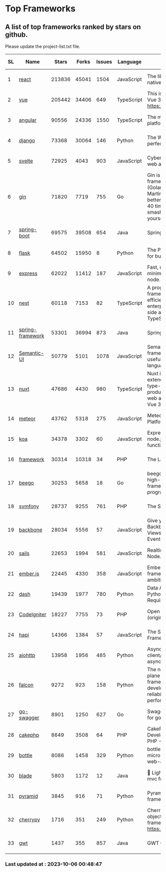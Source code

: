 # Top Frameworks
## A list of top frameworks ranked by stars on github.  
Please update the project-list.txt file.

| SL| Name  | Stars| Forks| Issues | Language | Description | Last Commit |
| --| ------| -----| ---- | ------ | -------- | ----------- | ----------- |
| 1 | [react](https://github.com/facebook/react) | 213836 | 45041 | 1504 | JavaScript | The library for web and native user interfaces. | 2023-10-05 16:14:57 |
| 2 | [vue](https://github.com/vuejs/vue) | 205442 | 34406 | 649 | TypeScript | This is the repo for Vue 2. For Vue 3, go to https://github.com/vuejs/core | 2023-04-27 09:43:19 |
| 3 | [angular](https://github.com/angular/angular) | 90556 | 24336 | 1550 | TypeScript | The modern web developer’s platform | 2023-10-05 23:54:58 |
| 4 | [django](https://github.com/django/django) | 73368 | 30064 | 146 | Python | The Web framework for perfectionists with deadlines. | 2023-10-05 17:19:43 |
| 5 | [svelte](https://github.com/sveltejs/svelte) | 72925 | 4043 | 903 | JavaScript | Cybernetically enhanced web apps | 2023-10-05 10:39:47 |
| 6 | [gin](https://github.com/gin-gonic/gin) | 71820 | 7719 | 755 | Go | Gin is a HTTP web framework written in Go (Golang). It features a Martini-like API with much better performance -- up to 40 times faster. If you need smashing performance, get yourself some Gin. | 2023-09-27 07:17:11 |
| 7 | [spring-boot](https://github.com/spring-projects/spring-boot) | 69575 | 39508 | 654 | Java | Spring Boot | 2023-10-05 12:39:29 |
| 8 | [flask](https://github.com/pallets/flask) | 64502 | 15950 | 8 | Python | The Python micro framework for building web applications. | 2023-09-30 14:37:24 |
| 9 | [express](https://github.com/expressjs/express) | 62022 | 11412 | 187 | JavaScript | Fast, unopinionated, minimalist web framework for node. | 2023-06-04 15:47:20 |
| 10 | [nest](https://github.com/nestjs/nest) | 60118 | 7153 | 82 | TypeScript | A progressive Node.js framework for building efficient, scalable, and enterprise-grade server-side applications with TypeScript/JavaScript 🚀 | 2023-10-05 06:46:49 |
| 11 | [spring-framework](https://github.com/spring-projects/spring-framework) | 53301 | 36994 | 873 | Java | Spring Framework | 2023-10-05 14:57:04 |
| 12 | [Semantic-UI](https://github.com/Semantic-Org/Semantic-UI) | 50779 | 5101 | 1078 | JavaScript | Semantic is a UI component framework based around useful principles from natural language. | 2023-01-11 17:05:32 |
| 13 | [nuxt](https://github.com/nuxt/nuxt) | 47686 | 4430 | 980 | TypeScript | Nuxt is an intuitive and extendable way to create type-safe, performant and production-grade full-stack web apps and websites with Vue 3. | 2023-10-05 14:46:53 |
| 14 | [meteor](https://github.com/meteor/meteor) | 43762 | 5318 | 275 | JavaScript | Meteor, the JavaScript App Platform | 2023-10-04 19:52:07 |
| 15 | [koa](https://github.com/koajs/koa) | 34378 | 3302 | 60 | JavaScript | Expressive middleware for node.js using ES2017 async functions | 2023-05-17 07:50:49 |
| 16 | [framework](https://github.com/laravel/framework) | 30314 | 10318 | 34 | PHP | The Laravel Framework. | 2023-10-05 15:45:35 |
| 17 | [beego](https://github.com/beego/beego) | 30253 | 5658 | 18 | Go | beego is an open-source, high-performance web framework for the Go programming language. | 2023-10-05 13:46:55 |
| 18 | [symfony](https://github.com/symfony/symfony) | 28737 | 9255 | 761 | PHP | The Symfony PHP framework | 2023-10-05 13:28:48 |
| 19 | [backbone](https://github.com/jashkenas/backbone) | 28034 | 5556 | 57 | JavaScript | Give your JS App some Backbone with Models, Views, Collections, and Events | 2023-08-10 22:05:08 |
| 20 | [sails](https://github.com/balderdashy/sails) | 22653 | 1994 | 581 | JavaScript | Realtime MVC Framework for Node.js | 2023-09-01 21:26:40 |
| 21 | [ember.js](https://github.com/emberjs/ember.js) | 22445 | 4330 | 358 | JavaScript | Ember.js - A JavaScript framework for creating ambitious web applications | 2023-09-29 18:20:16 |
| 22 | [dash](https://github.com/plotly/dash) | 19439 | 1977 | 780 | Python | Data Apps & Dashboards for Python. No JavaScript Required. | 2023-09-28 15:16:31 |
| 23 | [CodeIgniter](https://github.com/bcit-ci/CodeIgniter) | 18227 | 7755 | 73 | PHP | Open Source PHP Framework (originally from EllisLab) | 2023-04-07 17:57:13 |
| 24 | [hapi](https://github.com/hapijs/hapi) | 14366 | 1384 | 57 | JavaScript | The Simple, Secure Framework Developers Trust | 2023-09-18 11:40:11 |
| 25 | [aiohttp](https://github.com/aio-libs/aiohttp) | 13958 | 1956 | 485 | Python | Asynchronous HTTP client/server framework for asyncio and Python | 2023-10-04 10:52:01 |
| 26 | [falcon](https://github.com/falconry/falcon) | 9272 | 923 | 158 | Python | The no-magic web data plane API and microservices framework for Python developers, with a focus on reliability, correctness, and performance at scale. | 2023-08-21 21:45:34 |
| 27 | [go-swagger](https://github.com/go-swagger/go-swagger) | 8901 | 1250 | 627 | Go | Swagger 2.0 implementation for go | 2023-08-21 22:25:45 |
| 28 | [cakephp](https://github.com/cakephp/cakephp) | 8649 | 3508 | 64 | PHP | CakePHP: The Rapid Development Framework for PHP - Official Repository | 2023-10-05 02:02:04 |
| 29 | [bottle](https://github.com/bottlepy/bottle) | 8086 | 1458 | 329 | Python | bottle.py is a fast and simple micro-framework for python web-applications. | 2022-09-05 15:24:52 |
| 30 | [blade](https://github.com/lets-blade/blade) | 5803 | 1172 | 12 | Java | :rocket: Lightning fast and elegant mvc framework for Java8 | 2023-06-16 05:18:49 |
| 31 | [pyramid](https://github.com/Pylons/pyramid) | 3845 | 916 | 71 | Python | Pyramid - A Python web framework | 2023-09-14 21:55:43 |
| 32 | [cherrypy](https://github.com/cherrypy/cherrypy) | 1716 | 351 | 249 | Python | CherryPy is a pythonic, object-oriented HTTP framework.      https://cherrypy.dev | 2023-08-04 13:52:17 |
| 33 | [gwt](https://github.com/gwtproject/gwt) | 1437 | 355 | 857 | Java | GWT Open Source Project | 2023-09-13 21:29:31 |

### Last updated at : 2023-10-06 00:48:47
